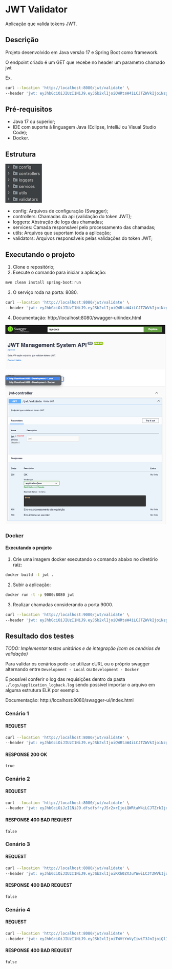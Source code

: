 # JWT Validator

Aplicação que valida tokens JWT.

## Descrição

Projeto desenvolvido em Java versão 17 e Spring Boot como framework.

O endpoint criado é um GET que recebe no header um parametro chamado jwt

Ex.
```bash
curl --location 'http://localhost:8080/jwt/validate' \
--header 'jwt: eyJhbGciOiJIUzI1NiJ9.eyJSb2xlIjoiQWRtaW4iLCJTZWVkIjoiNzg0MSIsIk5hbWUiOiJUb25pbmhvIEFyYXVqbyJ9.QY05sIjtrcJnP533kQNk8QXcaleJ1Q01jWY_ZzIZuAg'
```


## Pré-requisitos

- Java 17 ou superior;
- IDE com suporte à linguagem Java (Eclipse, IntelliJ ou Visual Studio Code);
- Docker.

## Estrutura

![Estrutura](./docs/images/estrutura.png)

- config: Arquivos de configuração (Swagger);
- controllers: Chamadas da api (validação do token JWT);
- loggers: Abstração de logs das chamadas;
- services: Camada responsável pelo processamento das chamadas;
- utils: Arquivos que suportam toda a aplicação;
- validators: Arquivos responsáveis pelas validações do token JWT;

## Executando o projeto

1. Clone o repositório;
2. Execute o comando para iniciar a aplicação:
```bash
mvn clean install spring-boot:run
```
3. O serviço roda na porta: 8080.
```bash
curl --location 'http://localhost:8080/jwt/validate' \
--header 'jwt: eyJhbGciOiJIUzI1NiJ9.eyJSb2xlIjoiQWRtaW4iLCJTZWVkIjoiNzg0MSIsIk5hbWUiOiJUb25pbmhvIEFyYXVqbyJ9.QY05sIjtrcJnP533kQNk8QXcaleJ1Q01jWY_ZzIZuAg'
```
4. Documentação: http://localhost:8080/swagger-ui/index.html

![Swagger-01 Screenshot](./docs/images/swagger.png)

### Docker

#### Executando o projeto

1. Crie uma imagem docker executando o comando abaixo no diretório raiz:
```bash
docker build -t jwt .
```
2. Subir a aplicação:
```bash
docker run -t -p 9000:8080 jwt
```
3. Realizar chamadas considerando a porta 9000.
```bash
curl --location 'http://localhost:9000/jwt/validate' \
--header 'jwt: eyJhbGciOiJIUzI1NiJ9.eyJSb2xlIjoiQWRtaW4iLCJTZWVkIjoiNzg0MSIsIk5hbWUiOiJUb25pbmhvIEFyYXVqbyJ9.QY05sIjtrcJnP533kQNk8QXcaleJ1Q01jWY_ZzIZuAg'
```

## Resultado dos testes

_TODO: Implementar testes unitários e de integração (com os cenários de validação)_ 

Para validar os cenários pode-se utilizar cURL ou o próprio swagger alternando entre `Development - Local` ou `Development - Docker`

É possível conferir o log das requisições dentro da pasta `./logs/application_logback.log` sendo possível importar o arquivo em alguma estrutura ELK por exemplo.

Documentação: http://localhost:8080/swagger-ui/index.html

### Cenário 1
#### REQUEST
```bash
curl --location 'http://localhost:8080/jwt/validate' \
--header 'jwt: eyJhbGciOiJIUzI1NiJ9.eyJSb2xlIjoiQWRtaW4iLCJTZWVkIjoiNzg0MSIsIk5hbWUiOiJUb25pbmhvIEFyYXVqbyJ9.QY05sIjtrcJnP533kQNk8QXcaleJ1Q01jWY_ZzIZuAg'
```
#### RESPONSE 200 OK
```
true
```

### Cenário 2
#### REQUEST
```bash
curl --location 'http://localhost:8080/jwt/validate' \
--header 'jwt: eyJhbGciOiJzI1NiJ9.dfsdfsfryJSr2xrIjoiQWRtaW4iLCJTZrkIjoiNzg0MSIsIk5hbrUiOiJUb25pbmhvIEFyYXVqbyJ9.QY05fsdfsIjtrcJnP533kQNk8QXcaleJ1Q01jWY_ZzIZuAg'
```
#### RESPONSE 400 BAD REQUEST
```
false
```
### Cenário 3
#### REQUEST
```bash
curl --location 'http://localhost:8080/jwt/validate' \
--header 'jwt: eyJhbGciOiJIUzI1NiJ9.eyJSb2xlIjoiRXh0ZXJuYWwiLCJTZWVkIjoiODgwMzciLCJOYW1lIjoiTTRyaWEgT2xpdmlhIn0.6YD73XWZYQSSMDf6H0i3-kylz1-TY_Yt6h1cV2Ku-Qs' \
```
#### RESPONSE 400 BAD REQUEST
```
false
```
### Cenário 4
#### REQUEST
```bash
curl --location 'http://localhost:8080/jwt/validate' \
--header 'jwt: eyJhbGciOiJIUzI1NiJ9.eyJSb2xlIjoiTWVtYmVyIiwiT3JnIjoiQlIiLCJTZWVkIjoiMTQ2MjciLCJOYW1lIjoiVmFsZGlyIEFyYW5oYSJ9.cmrXV_Flm5mfdpfNUVopY_I2zeJUy4EZ4i3Fea98zvY'
```
#### RESPONSE 400 BAD REQUEST
```
false
```